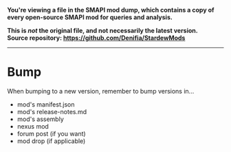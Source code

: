 **You're viewing a file in the SMAPI mod dump, which contains a copy of every open-source SMAPI mod
for queries and analysis.**

**This is _not_ the original file, and not necessarily the latest version.**  
**Source repository: https://github.com/Denifia/StardewMods**

----

# Bump

When bumping to a new version, remember to bump versions in...

* mod's manifest.json
* mod's release-notes.md
* mod's assembly
* nexus mod
* forum post (if you want)
* mod drop (if applicable)
